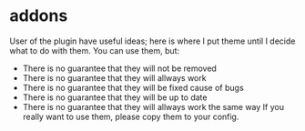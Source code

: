# addons
User of the plugin have useful ideas; here is where I put theme until I decide what to do with them.
You can use them, but:
+ There is no guarantee that they will not be removed
+ There is no guarantee that they will allways work
+ There is no guarantee that they will be fixed cause of bugs
+ There is no guarantee that they will be up to date
+ There is no guarantee that they will allways work the same way
If you really want to use them, please copy them to your config.
